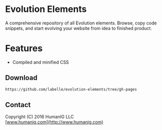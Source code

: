 # Evolution Elements
A comprehensive repository of all Evolution elements. Browse, copy code snippets, and start evolving your website from idea to finished product.

# Features

* Compiled and minified CSS


## Download

```bash
https://github.com/labelle/evolution-elements/tree/gh-pages
```


## Contact
Copyright (C) 2016 HumanIG LLC<br>
[www.humanig.com](http://www.humanig.com)<br>
  